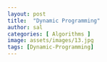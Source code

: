 ```yaml
---
layout: post
title:  "Dynamic Programming"
author: sal
categories: [ Algorithms ]
image: assets/images/13.jpg
tags: [Dynamic-Programming]
---
```

### 
